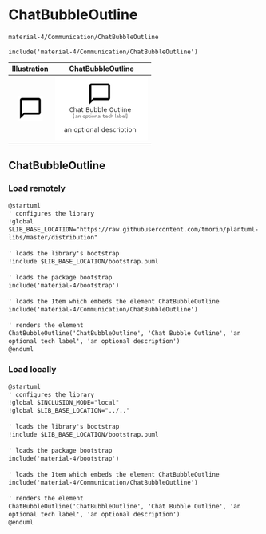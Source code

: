 # ChatBubbleOutline


```text
material-4/Communication/ChatBubbleOutline
```

```text
include('material-4/Communication/ChatBubbleOutline')
```



| Illustration | ChatBubbleOutline |
| :---: | :---: |
| ![illustration for Illustration](../../material-4/Communication/ChatBubbleOutline.png) | ![illustration for ChatBubbleOutline](../../material-4/Communication/ChatBubbleOutline.Local.png) |




## ChatBubbleOutline

### Load remotely
```plantuml
@startuml
' configures the library
!global $LIB_BASE_LOCATION="https://raw.githubusercontent.com/tmorin/plantuml-libs/master/distribution"

' loads the library's bootstrap
!include $LIB_BASE_LOCATION/bootstrap.puml

' loads the package bootstrap
include('material-4/bootstrap')

' loads the Item which embeds the element ChatBubbleOutline
include('material-4/Communication/ChatBubbleOutline')

' renders the element
ChatBubbleOutline('ChatBubbleOutline', 'Chat Bubble Outline', 'an optional tech label', 'an optional description')
@enduml
```

### Load locally
```plantuml
@startuml
' configures the library
!global $INCLUSION_MODE="local"
!global $LIB_BASE_LOCATION="../.."

' loads the library's bootstrap
!include $LIB_BASE_LOCATION/bootstrap.puml

' loads the package bootstrap
include('material-4/bootstrap')

' loads the Item which embeds the element ChatBubbleOutline
include('material-4/Communication/ChatBubbleOutline')

' renders the element
ChatBubbleOutline('ChatBubbleOutline', 'Chat Bubble Outline', 'an optional tech label', 'an optional description')
@enduml
```

